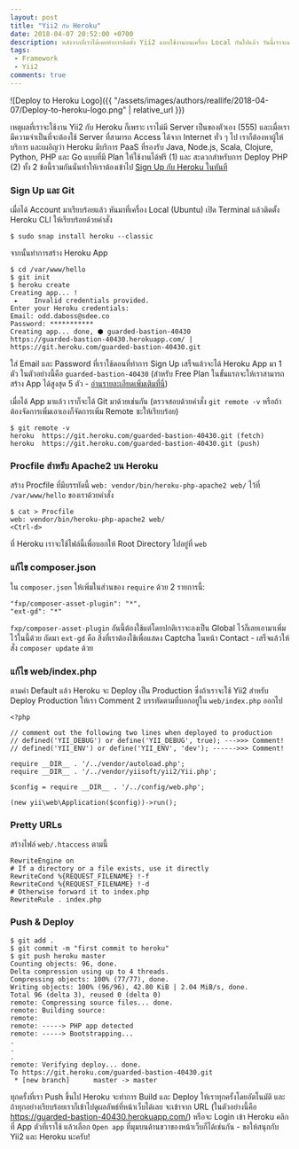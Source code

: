 ```yaml
---
layout: post
title: "Yii2 กับ Heroku"
date: 2018-04-07 20:52:00 +0700
description: หลังจากที่เราได้เคยทำการติดตั้ง Yii2 แบบใช้งานบนเครื่อง Local กันไปแล้ว วันนี้เราจะมาดูขั้นตอนที่จะเอา Yii2 ไปไว้บน Heroku ด้วยกัน
tags:
 - Framework
 - Yii2
comments: true
---
```

![Deploy to Heroku Logo]({{ "/assets/images/authors/reallife/2018-04-07/Deploy-to-heroku-logo.png" | relative_url }})

เหตุผลที่เราจะใช้งาน Yii2 กับ Heroku ก็เพราะ เราไม่มี Server เป็นของตัวเอง (555) และเมื่อเรามีความจำเป็นที่จะต้องใช้ Server ที่สามารถ Access ได้จาก Internet ทั่ว ๆ ไป เราก็ต้องหาผู้ให้บริการ และเผอิญว่า Heroku มีบริการ PaaS ที่รองรับ Java, Node.js, Scala, Clojure, Python, PHP และ Go แบบที่มี Plan ให้ใช้งานได้ฟรี (1) และ สะดวกสำหรับการ Deploy PHP (2) ทั้ง 2 ข้อนี้รวมกันนั่นทำให้เราต้องเข้าไป [Sign Up กับ Heroku ในทันที](https://signup.heroku.com/)
### Sign Up และ Git
เมื่อได้ Account มาเรียบร้อยแล้ว หันมาที่เครื่อง Local (Ubuntu) เปิด Terminal แล้วติดตั้ง Heroku CLI ให้เรียบร้อยด้วยคำสั่ง

```
$ sudo snap install heroku --classic
```
จากนั้นทำการสร้าง Heroku App
```
$ cd /var/www/hello
$ git init
$ heroku create
Creating app... !
 ▸    Invalid credentials provided.
Enter your Heroku credentials:
Email: odd.daboss@sdee.co
Password: ***********
Creating app... done, ⬢ guarded-bastion-40430
https://guarded-bastion-40430.herokuapp.com/ | https://git.heroku.com/guarded-bastion-40430.git
```
ใส่ Email และ Password ที่เราใช้ตอนที่ทำการ Sign Up เสร็จแล้วจะได้ Heroku App มา 1 ตัว ในตัวอย่างนี้คือ `guarded-bastion-40430` (สำหรับ Free Plan ในขั้นแรกจะให้เราสามารถสร้าง App ได้สูงสุด 5 ตัว - [อ่านรายละเอียดเพิ่มเติมที่นี่](https://www.heroku.com/free))

เมื่อได้ App มาแล้ว เราก็จะได้ Git มาด้วยเช่นกัน (ตรวจสอบด้วยคำสั่ง `git remote -v` หรือถ้าต้องจัดการเพิ่มเอาเองก็จัดการเพิ่ม Remote ซะให้เรียบร้อย)
```
$ git remote -v
heroku	https://git.heroku.com/guarded-bastion-40430.git (fetch)
heroku	https://git.heroku.com/guarded-bastion-40430.git (push)
```
### Procfile สำหรับ Apache2 บน Heroku
สร้าง Procfile ที่มีบรรทัดนี้ `web: vendor/bin/heroku-php-apache2 web/` ไว้ที่ `/var/www/hello` ของเราด้วยคำสั่ง
```
$ cat > Procfile
web: vendor/bin/heroku-php-apache2 web/
<Ctrl-d>
```
ที่ Heroku เราจะใช้ไฟล์นี้เพื่อบอกให้ Root Directory ไปอยู่ที่ `web`
### แก้ไข composer.json
ใน `composer.json` ให้เพิ่มในส่วนของ `require` ด้วย 2 รายการนี้:
```
"fxp/composer-asset-plugin": "*",
"ext-gd": "*"
```
`fxp/composer-asset-plugin` อันนี้ต้องใช้แต่โดยปกติเราจะลงเป็น Global ไว้ก็เลยเอามาเพิ่มไว้ในนี้ด้วย ถัดมา `ext-gd` คือ สิ่งที่เราต้องใช้เพื่อแสดง Captcha ในหน้า Contact - เสร็จแล้วให้สั่ง `composer update` ด้วย
### แก้ไข web/index.php
ตามค่า Default แล้ว Heroku จะ Deploy เป็น Production ซึ่งถ้าเราจะใช้ Yii2 สำหรับ Deploy Production ให้เรา Comment 2 บรรทัดตามที่บอกอยู่ใน `web/index.php` ออกไป
```
<?php

// comment out the following two lines when deployed to production
// defined('YII_DEBUG') or define('YII_DEBUG', true); --->>> Comment!
// defined('YII_ENV') or define('YII_ENV', 'dev'); ------>>> Comment!

require __DIR__ . '/../vendor/autoload.php';
require __DIR__ . '/../vendor/yiisoft/yii2/Yii.php';

$config = require __DIR__ . '/../config/web.php';

(new yii\web\Application($config))->run();
```
### Pretty URLs
สร้างไฟล์ `web/.htaccess` ตามนี้
```
RewriteEngine on
# If a directory or a file exists, use it directly
RewriteCond %{REQUEST_FILENAME} !-f
RewriteCond %{REQUEST_FILENAME} !-d
# Otherwise forward it to index.php
RewriteRule . index.php
```
### Push & Deploy
```
$ git add .
$ git commit -m "first commit to heroku"
$ git push heroku master
Counting objects: 96, done.
Delta compression using up to 4 threads.
Compressing objects: 100% (77/77), done.
Writing objects: 100% (96/96), 42.80 KiB | 2.04 MiB/s, done.
Total 96 (delta 3), reused 0 (delta 0)
remote: Compressing source files... done.
remote: Building source:
remote:
remote: -----> PHP app detected
remote: -----> Bootstrapping...
.
.
.
remote: Verifying deploy... done.
To https://git.heroku.com/guarded-bastion-40430.git
 * [new branch]      master -> master
```
ทุกครั้งที่เรา Push ขึ้นไป Heroku จะทำการ Build และ Deploy ให้เราทุกครั้งโดยอัตโนมัติ และถ้าทุกอย่างเรียบร้อยเราก็เข้าไปดูผลลัพธ์ที่หน้าเว็บได้เลย จะเข้าจาก URL (ในตัวอย่างนี้คือ https://guarded-bastion-40430.herokuapp.com/) หรือจะ Login เข้า Heroku คลิกที่ App ตัวที่เราใช้ แล้วเลือก `Open app` ที่มุมบนด้านขวาของหน้าเว็บก็ได้เช่นกัน - ขอให้สนุกกับ Yii2 และ Heroku นะครับ!
